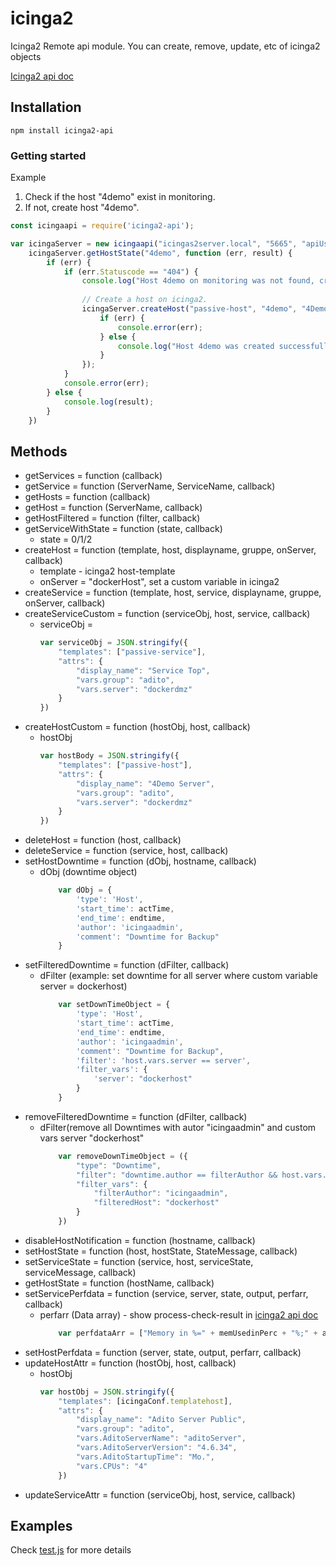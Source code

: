 # icinga2
Icinga2 Remote api module. You can create, remove, update, etc of icinga2 objects

[Icinga2 api doc](https://docs.icinga.com/icinga2/latest/doc/module/icinga2/chapter/icinga2-api)

## Installation

    npm install icinga2-api
    
### Getting started
Example

1. Check if the host "4demo" exist in monitoring.
2. If not, create host "4demo".

``` js
const icingaapi = require('icinga2-api');

var icingaServer = new icingaapi("icingas2server.local", "5665", "apiUser", "apiUserPass");
    icingaServer.getHostState("4demo", function (err, result) {
        if (err) {
            if (err.Statuscode == "404") {
                console.log("Host 4demo on monitoring was not found, create one");
                
                // Create a host on icinga2.
                icingaServer.createHost("passive-host", "4demo", "4Demo Server", "adito", servername, function (err, result) {
                    if (err) {
                        console.error(err);
                    } else {
                        console.log("Host 4demo was created successfull");
                    }
                });
            }
            console.error(err);
        } else {
            console.log(result);
        }
    })
```
## Methods
 - getServices = function (callback)
 - getService = function (ServerName, ServiceName, callback)
 - getHosts = function (callback)
 - getHost = function (ServerName, callback)
 - getHostFiltered = function (filter, callback)
 - getServiceWithState = function (state, callback)
    * state = 0/1/2
 - createHost = function (template, host, displayname, gruppe, onServer, callback)
    * template - icinga2 host-template
    * onServer = "dockerHost", set a custom variable in icinga2
 - createService = function (template, host, service, displayname, gruppe, onServer, callback)
 - createServiceCustom = function (serviceObj, host, service, callback)
    * serviceObj = 
        ```js
        var serviceObj = JSON.stringify({
            "templates": ["passive-service"],
            "attrs": {
                "display_name": "Service Top",
                "vars.group": "adito",
                "vars.server": "dockerdmz"
            }
        })
        ```
 - createHostCustom = function (hostObj, host, callback)
    * hostObj
        ```js
        var hostBody = JSON.stringify({
            "templates": ["passive-host"],
            "attrs": {
                "display_name": "4Demo Server",
                "vars.group": "adito",
                "vars.server": "dockerdmz"
            }
        })
        ```
 - deleteHost = function (host, callback)
 - deleteService = function (service, host, callback)
 - setHostDowntime = function (dObj, hostname, callback)
    * dObj (downtime object)
        ```js
            var dObj = {
                'type': 'Host',
                'start_time': actTime,
                'end_time': endtime,
                'author': 'icingaadmin',
                'comment': "Downtime for Backup"
            }
        ```
 - setFilteredDowntime = function (dFilter, callback)
    * dFilter (example: set downtime for all server where custom variable server = dockerhost)
        ```js 
            var setDownTimeObject = {
                'type': 'Host',
                'start_time': actTime,
                'end_time': endtime,
                'author': 'icingaadmin',
                'comment': "Downtime for Backup",
                'filter': 'host.vars.server == server',
                'filter_vars': {
                    'server': "dockerhost"
                }
            }
        ```
 - removeFilteredDowntime = function (dFilter, callback)
    * dFilter(remove all Downtimes with autor "icingaadmin" and custom vars server "dockerhost"
        ```js
            var removeDownTimeObject = ({
                "type": "Downtime",
                "filter": "downtime.author == filterAuthor && host.vars.server == filteredHost",
                "filter_vars": {
                    "filterAuthor": "icingaadmin",
                    "filteredHost": "dockerhost"
                }
            })
        ```
 - disableHostNotification = function (hostname, callback)
 - setHostState = function (host, hostState, StateMessage, callback)
 - setServiceState = function (service, host, serviceState, serviceMessage, callback)
 - getHostState = function (hostName, callback)
 - setServicePerfdata = function (service, server, state, output, perfarr, callback)
    * perfarr (Data array) - show process-check-result in [icinga2 api doc](https://docs.icinga.com/icinga2/latest/doc/module/icinga2/chapter/icinga2-api)
        ```js
            var perfdataArr = ["Memory in %=" + memUsedinPerc + "%;" + aditoMemWarn + ";" + aditomemErr + ";0"]
        ```
 - setHostPerfdata = function (server, state, output, perfarr, callback)
 - updateHostAttr = function (hostObj, host, callback)
    * hostObj
        ```js
        var hostObj = JSON.stringify({
            "templates": [icingaConf.templatehost],
            "attrs": {
                "display_name": "Adito Server Public",
                "vars.group": "adito",
                "vars.AditoServerName": "aditoServer",
                "vars.AditoServerVersion": "4.6.34",
                "vars.AditoStartupTime": "Mo.",
                "vars.CPUs": "4"
            })
        ```
 - updateServiceAttr = function (serviceObj, host, service, callback)

## Examples
Check [test.js](https://github.com/aditosoftware/nodejs-icinga2api/blob/master/test.js) for more details